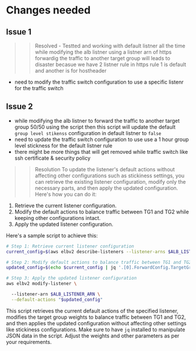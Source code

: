 # Changes needed 

## Issue 1 
>> Resolved - Testted and working with default listner all the time 
while modifying the alb listner using a listner arn of https
forwardig the traffic to another target group will leads to disaster becasue we have 2 listner rule in https rule
1 is default and another is for hostheader 
- need to modify the traffic switch configuration to use a specific listenr for the traffic switch 

## Issue 2
>>
- while modifying the alb listner to forward the traffic to another target group 50/50 using the script 
then this script will update the default `group level stikenss` configuration in default listner to `false`
- need to update the traffic switch configuration to use use a 1 hour group level stickness for the default listner rule 
- there might be more things that will get removed while traffic switch like ssh certificate & security policy 
>> Resolution
To update the listener's default actions without affecting other configurations such as stickiness settings, you can retrieve the existing listener configuration, modify only the necessary parts, and then apply the updated configuration. Here's how you can do it:

1. Retrieve the current listener configuration.
2. Modify the default actions to balance traffic between TG1 and TG2 while keeping other configurations intact.
3. Apply the updated listener configuration.

Here's a sample script to achieve this:

```bash
# Step 1: Retrieve current listener configuration
current_config=$(aws elbv2 describe-listeners --listener-arns $ALB_LISTENER_ARN --query 'Listeners[0].DefaultActions')

# Step 2: Modify default actions to balance traffic between TG1 and TG2
updated_config=$(echo $current_config | jq '.[0].ForwardConfig.TargetGroups[0].Weight=50 | .[0].ForwardConfig.TargetGroups[1].Weight=50')

# Step 3: Apply the updated listener configuration
aws elbv2 modify-listener \

  --listener-arn $ALB_LISTENER_ARN \
  --default-actions "$updated_config"
```

This script retrieves the current default actions of the specified listener, modifies the target group weights to balance traffic between TG1 and TG2, and then applies the updated configuration without affecting other settings like stickiness configurations. Make sure to have `jq` installed to manipulate JSON data in the script. Adjust the weights and other parameters as per your requirements.
